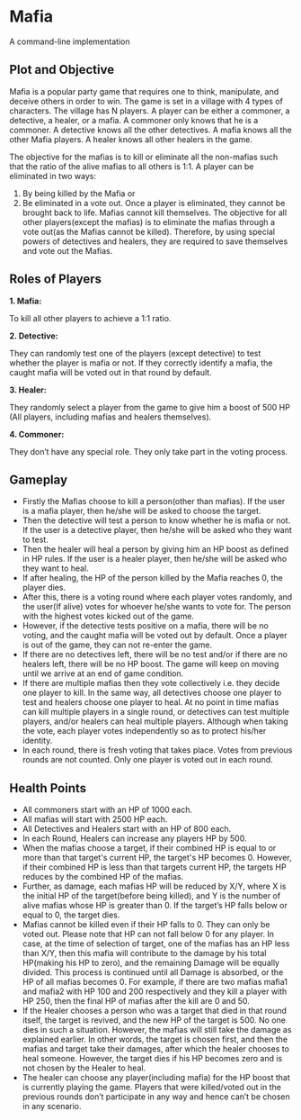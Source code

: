 # Mafia
A command-line implementation

## Plot and Objective
Mafia is a popular party game that requires one to think, manipulate, and deceive others in order to win. The game is set in a village with 4 types of characters. The village has N players. A player can be either a commoner, a detective, a healer, or a mafia. A commoner only knows that he is a commoner. A detective knows all the other detectives. A mafia knows all the other Mafia players. A healer knows all other healers in the game.

The objective for the mafias is to kill or eliminate all the non-mafias such that the ratio of the alive mafias to all others is 1:1. A player can be eliminated in two ways: 
1. By being killed by the Mafia or 
2. Be eliminated in a vote out. 
Once a player is eliminated, they cannot be brought back to life. Mafias cannot kill themselves. The objective for all other players(except the mafias) is to eliminate the mafias through a vote out(as the Mafias cannot be killed). Therefore, by using special powers of detectives and healers, they are required to save themselves and vote out the Mafias.

## Roles of Players
**1. Mafia:**

To kill all other players to achieve a 1:1 ratio.

**2. Detective:**

They can randomly test one of the players (except detective) to test whether the player is mafia or not. If they correctly identify a mafia, the caught mafia will be voted out in that round by default.

**3. Healer:** 

They randomly select a player from the game to give him a boost of 500 HP (All players, including mafias and healers themselves).

**4. Commoner:**

They don’t have any special role. They only take part in the voting process.

## Gameplay
- Firstly the Mafias choose to kill a person(other than mafias). If the user is a mafia player, then he/she will be asked to choose the target.
- Then the detective will test a person to know whether he is mafia or not. If the user is a detective player, then he/she will be asked who they want to test.
- Then the healer will heal a person by giving him an HP boost as defined in HP rules. If the user is a healer player, then he/she will be asked who they want to heal.
- If after healing, the HP of the person killed by the Mafia reaches 0, the player dies.
- After this, there is a voting round where each player votes randomly, and the user(If alive) votes for whoever he/she wants to vote for. The person with the highest votes kicked out of the game.
- However, if the detective tests positive on a mafia, there will be no voting, and the caught mafia will be voted out by default. Once a player is out of the game, they can not re-enter the game.
- If there are no detectives left, there will be no test and/or if there are no healers left, there will be no HP boost. The game will keep on moving until we arrive at an end of game condition.
- If there are multiple mafias then they vote collectively i.e. they decide one player to kill. In the same way, all detectives choose one player to test and healers choose one player to heal. At no point in time mafias can kill multiple players in a single round, or detectives can test multiple players, and/or healers can heal multiple players. Although when taking the vote, each player votes independently so as to protect his/her identity.
- In each round, there is fresh voting that takes place. Votes from previous rounds are not counted. Only one player is voted out in each round.

## Health Points
- All commoners start with an HP of 1000 each.
- All mafias will start with 2500 HP each.
- All Detectives and Healers start with an HP of 800 each.
- In each Round, Healers can increase any players HP by 500.
- When the mafias choose a target, if their combined HP is equal to or more than that target's current HP, the target's HP becomes 0. However, if their combined HP is less than that targets current HP, the targets HP reduces by the combined HP of the mafias.
- Further, as damage, each mafias HP will be reduced by X/Y, where X is the initial HP of the target(before being killed), and Y is the number of alive mafias whose HP is greater than 0. If the target’s HP falls below or equal to 0, the target dies. 
- Mafias cannot be killed even if their HP falls to 0. They can only be voted out. Please note that HP can not fall below 0 for any player. In case, at the time of selection of target, one of the mafias has an HP less than X/Y, then this mafia will contribute to the damage by his total HP(making his HP to zero), and the remaining Damage will be equally divided. This process is continued until all Damage is absorbed, or the HP of all mafias becomes 0. For example, if there are two mafias mafia1 and mafia2 with HP 100 and 200 respectively and they kill a player with HP 250, then the final HP of mafias after the kill are 0 and 50.
- If the Healer chooses a person who was a target that died in that round itself, the target is revived, and the new HP of the target is 500. No one dies in such a situation. However, the mafias will still take the damage as explained earlier. In other words, the target is chosen first, and then the mafias and target take their damages, after which the healer chooses to heal someone. However, the target dies if his HP becomes zero and is not chosen by the Healer to heal.
- The healer can choose any player(including mafia) for the HP boost that is currently playing the game. Players that were killed/voted out in the previous rounds don’t participate in any way and hence can’t be chosen in any scenario.
